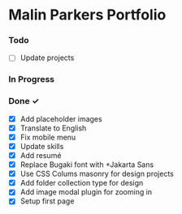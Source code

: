 # Malin Parkers Portfolio

### Todo

- [ ] Update projects

### In Progress


### Done ✓

- [X] Add placeholder images
- [X] Translate to English
- [X] Fix mobile menu
- [X] Update skills
- [X] Add resumé
- [X] Replace Bugaki font with +Jakarta Sans
- [X] Use CSS Colums masonry for design projects
- [X] Add folder collection type for design
- [X] Add image modal plugin for zooming in
- [X] Setup first page
